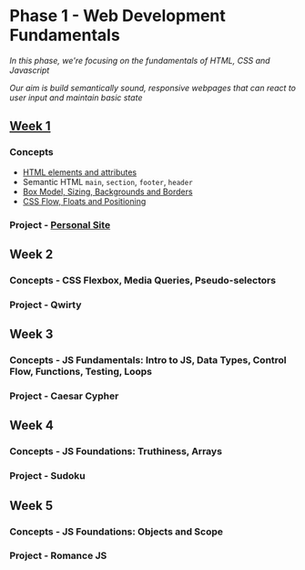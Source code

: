 # Phase 1 - Web Development Fundamentals 

_In this phase, we're focusing on the fundamentals of HTML, CSS and Javascript_

_Our aim is build semantically sound, responsive webpages that can react to user input and maintain basic state_

## [Week 1](./week-1/) 
### Concepts
- [HTML elements and attributes](./week-1/module-1/README.md)
- Semantic HTML `main`, `section`, `footer`, `header` 
- [Box Model, Sizing, Backgrounds and Borders](./module-2/README.md)
- [CSS Flow, Floats and Positioning](./module-3/README.md) 
### Project - [Personal Site](https://learn.fullstackacademy.com/workshop/5e29d2cd1f75040004050af8/content/5e2b04111d3259000442027b/text)

## Week 2
### Concepts - CSS Flexbox, Media Queries, Pseudo-selectors
### Project - Qwirty

## Week 3
### Concepts - JS Fundamentals: Intro to JS, Data Types, Control Flow, Functions, Testing, Loops
### Project - Caesar Cypher
 
## Week 4
### Concepts - JS Foundations: Truthiness, Arrays 
### Project - Sudoku

## Week 5
### Concepts - JS Foundations: Objects and Scope 
### Project - Romance JS




